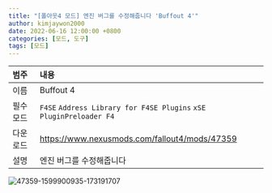 ```yaml
---
title: "[폴아웃4 모드] 엔진 버그를 수정해줍니다 'Buffout 4'"
author: kimjaywon2000
date: 2022-06-16 12:00:00 +0800
categories: [모드, 도구]
tags: [모드]
---
```


| 범주             | 내용            |
|:----------------|:---------------|
| 이름             | Buffout 4  |
| 필수 모드         | `F4SE` `Address Library for F4SE Plugins` `xSE PluginPreloader F4`     |
| 다운로드          | <https://www.nexusmods.com/fallout4/mods/47359> |
| 설명             | 엔진 버그를 수정해줍니다  |

![47359-1599900935-173191707](https://user-images.githubusercontent.com/76558033/174068999-8a18f210-d53f-4398-a67d-1565f79799c2.jpg)
